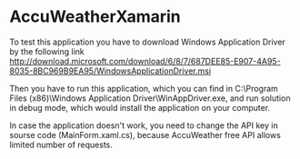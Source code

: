 # AccuWeatherXamarin

To test this application you have to download Windows Application Driver by the following link http://download.microsoft.com/download/6/8/7/687DEE85-E907-4A95-8035-8BC969B9EA95/WindowsApplicationDriver.msi

Then you have to run this application, which you can find in C:\Program Files (x86)\Windows Application Driver\WinAppDriver.exe, and run solution in debug mode, which would install the application on your computer. 

In case the application doesn't work, you need to change the API key in sourse code (MainForm.xaml.cs), because AccuWeather free API allows limited number of requests.
